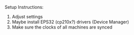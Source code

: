 Setup Instructions:
  1. Adjust settings
  2. Maybe install EPS32 (cp210x?) drivers (Device Manager)
  3. Make sure the clocks of all machines are synced
